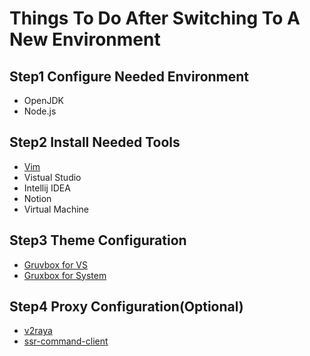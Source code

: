 # Things To Do After Switching To A New Environment

## Step1 Configure Needed Environment
* OpenJDK
* Node.js

## Step2 Install Needed Tools
* [Vim](https://github.com/ChenYi-qy/My-Vim-Config)
* Vistual Studio
* Intellij IDEA
* Notion
* Virtual Machine


## Step3 Theme Configuration
* [Gruvbox for VS](https://github.com/sainnhe/gruvbox-material-vscode)
* [Gruxbox for System](https://github.com/TheGreatMcPain/gruvbox-material-gtk)

## Step4 Proxy Configuration(Optional)
* [v2raya](https://github.com/v2rayA/v2rayA)
* [ssr-command-client](https://github.com/TyrantLucifer/ssr-command-client)
